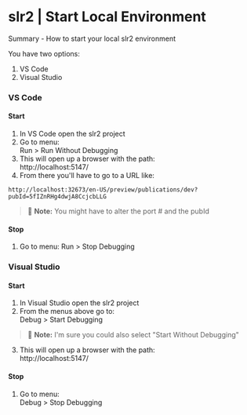 # slr2 | Start Local Environment

Summary - How to start your local slr2 environment

You have two options:
1. VS Code
2. Visual Studio

### VS Code

#### Start
1. In VS Code open the slr2 project 
2. Go to menu:  
Run > Run Without Debugging
3. This will open up a browser with the path:  
http://localhost:5147/
4. From there you'll have to go to a URL like:
```
http://localhost:32673/en-US/preview/publications/dev?pubId=5fIZnRHg4dwjA8CcjcbLLG
```

> :memo: **Note:** You might have to alter the port # and the pubId  

#### Stop
1. Go to menu:
Run > Stop Debugging

### Visual Studio

#### Start
1. In Visual Studio open the slr2 project 
2. From the menus above go to:  
Debug > Start Debugging 

> :memo: **Note:** I'm sure you could also select "Start Without Debugging"  

3. This will open up a browser with the path:  
http://localhost:5147/

#### Stop
1. Go to menu:  
Debug > Stop Debugging